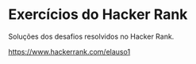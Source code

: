 # Exercícios do Hacker Rank

Soluções dos desafios resolvidos no Hacker Rank.

https://www.hackerrank.com/elauso1